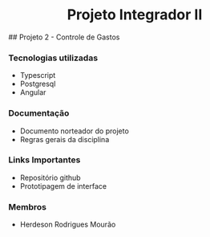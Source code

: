 

<div align="center">
    <h1>
        Projeto Integrador II
    </h1>
</div>
## Projeto 2 - Controle de Gastos

### Tecnologias utilizadas

* Typescript
* Postgresql
* Angular

### Documentação 

* Documento norteador do projeto
* Regras gerais da disciplina

### Links Importantes

* Repositório github
* Prototipagem de interface

### Membros

* Herdeson Rodrigues Mourão

